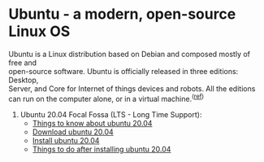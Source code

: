 # Ubuntu - a modern, open-source Linux OS

Ubuntu is a Linux distribution based on Debian and composed mostly of free and  
open-source software. Ubuntu is officially released in three editions: Desktop,  
Server, and Core for Internet of things devices and robots. All the editions  
can run on the computer alone, or in a virtual machine.<sup>([ref][1])</sup>

1. Ubuntu 20.04 Focal Fossa (LTS - Long Time Support):
    - [Things to know about ubuntu 20.04][2]
    - [Download ubuntu 20.04][3]
    - [Install ubuntu 20.04][4]
    - [Things to do after installing ubuntu 20.04][5]

[1]: <https://en.wikipedia.org/wiki/Ubuntu> "en.wikipedia.org/wiki/Ubuntu"
[2]: <https://linuxconfig.org/things-to-know-about-ubuntu-20-04-focal-fossa> "things to know about ubuntu 20.04"
[3]: <https://linuxconfig.org/ubuntu-20-04-download> "download ubuntu 20.04"
[4]: <https://linuxconfig.org/how-to-install-ubuntu-20-04-focal-fossa-desktop> "install ubuntu 20.04"
[5]: <https://linuxconfig.org/things-to-do-after-installing-ubuntu-20-04-focal-fossa-linux> "things to do after installing ubuntu 20.04"

